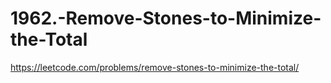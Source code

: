 # 1962.-Remove-Stones-to-Minimize-the-Total
https://leetcode.com/problems/remove-stones-to-minimize-the-total/
